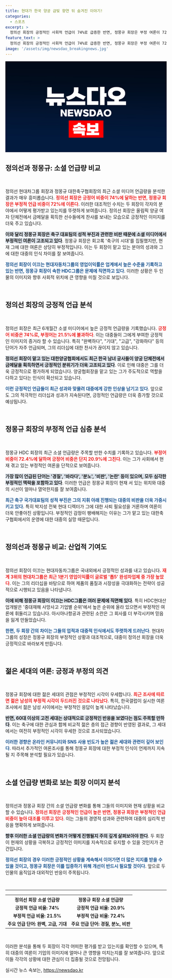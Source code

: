 ```yaml
---
title: 현대가 한국 양궁 금빛 향연 뒤 숨겨진 이야기!
categories:
  - 스포츠
excerpt: >
  정의선 회장의 긍정적인 사회적 언급이 74%로 급증한 반면, 정몽규 회장은 부정 여론이 72%에 달하며 양극화를 보이고 있다. 올림픽 성공과 축구의 부진 사이에서 그들이 받는 찬사와 비난의 차이가 드러난다.
feature_text: >
  정의선 회장의 긍정적인 사회적 언급이 74%로 급증한 반면, 정몽규 회장은 부정 여론이 72%에 달하며 양극화를 보이고 있다. 올림픽 성공과 축구의 부진 사이에서 그들이 받는 찬사와 비난의 차이가 드러난다.
image: '/assets/img/newsdao_breakingnews.jpg'
---
```


<p><img src="/assets/img/newsdao_breakingnews.jpg" alt="ranknews 속보" /></p>

<h2 data-ke-size="size26">정의선과 정몽규: 소셜 언급량 비교</h2>

<p data-ke-size="size16">&nbsp;</p>

<p>정의선 현대차그룹 회장과 정몽규 대한축구협회장의 최근 소셜 미디어 언급량을 분석한 결과가 매우 흥미롭습니다. <b><span style="color: #ee2323;">정의선 회장은 긍정어 비중이 74%에 달하는 반면, 정몽규 회장은 부정적 언급 비중이 72%에 이른다</span></b>. 이러한 대조적인 수치는 두 회장이 각자의 분야에서 어떻게 평가받고 있는지를 뚜렷하게 보여줍니다. 정의선 회장은 올림픽 양궁 여자 단체전에서 금메달을 획득한 선수들에게 찬사를 보내는 모습으로 긍정적인 이미지를 더욱 주고 있습니다. </p>

<p><b><span style="background-color: #21538527;">이와 달리 정몽규 회장은 축구 대표팀의 성적 부진과 관련한 비판 때문에 소셜 미디어에서 부정적인 여론이 고조되고 있다</span></b>. 정몽규 회장은 회고록 '축구의 시대'를 집필했지만, 현재 그에 대한 여론은 상당히 부정적입니다. 이는 두 회장이 맡고 있는 분야의 성과와 그에 대한 대중의 인식 차이를 잘 보여줍니다. </p>

<p><b><span style="color: #1a5490;">정의선 회장이 이끄는 현대자동차그룹의 영업이익률은 업계에서 높은 수준을 기록하고 있는 반면, 정몽규 회장이 속한 HDC그룹은 문제에 직면하고 있다</span></b>. 이러한 상황은 두 인물의 이미지와 향후 사회적 위치에 큰 영향을 미칠 것으로 보입니다.</p>

<p data-ke-size="size16">&nbsp;</p>

<h2 data-ke-size="size26">정의선 회장의 긍정적 언급 분석</h2>

<p data-ke-size="size16">&nbsp;</p>

<p>정의선 회장은 최근 6개월간 소셜 미디어에서 높은 긍정적 언급량을 기록했습니다. <b><span style="color: #ee2323;">긍정어 비중은 74%로, 부정어는 21.5%에 불과하다</span></b>. 이는 대중들이 그에게 부여한 긍정적인 이미지의 증거라 할 수 있습니다. 특히 "완벽하다", "기대", "고급", "강화하다" 등의 단어가 자주 언급되며, 그의 리더십에 대한 찬사가 끊이지 않고 있습니다.</p>

<p><b><span style="background-color: #21538527;">정의선 회장이 맡고 있는 대한양궁협회에서도 최근 한국 남녀 궁사들이 양궁 단체전에서 금메달을 획득하면서 긍정적인 분위기가 더욱 고조되고 있다</span></b>. 이로 인해 대중은 그를 더욱 긍정적으로 평가하게 되었습니다. 양궁협회장을 맡고 있는 그가 주도적으로 역할을 다하고 있다는 인식이 확산되고 있습니다.</p>

<p><b><span style="color: #1a5490;">이런 긍정적인 언급들이 최근 성과와 맞물려 대중에게 강한 인상을 남기고 있다</span></b>. 앞으로도 그의 적극적인 리더십과 성과가 지속된다면, 긍정적인 언급량은 더욱 증가할 것으로 예상됩니다.</p>

<p data-ke-size="size16">&nbsp;</p>

<h2 data-ke-size="size26">정몽규 회장의 부정적 언급 심층 분석</h2>

<p data-ke-size="size16">&nbsp;</p>

<p>정몽규 HDC 회장의 최근 소셜 언급량은 주목할 만한 수치를 기록하고 있습니다. <b><span style="color: #ee2323;">부정어 비중이 72.4%에 달하며 긍정어 비중은 단지 20.9%에 그친다</span></b>. 이는 그가 사회에서 현재 겪고 있는 부정적인 여론을 단적으로 보여줍니다.</p>

<p><b><span style="background-color: #21538527;">가장 많이 언급된 단어는 '경질', '바라다', '분노', '비판', '논란' 등이 있으며, 모두 심각한 부정적인 맥락을 포함하고 있다</span></b>. 이러한 언급은 정몽규 회장이 현재 서 있는 위치와 대중의 시선이 얼마나 열악한지를 잘 보여줍니다.</p>

<p><b><span style="color: #1a5490;">최근 축구 국가대표팀의 성적 부진은 그의 지휘 아래 진행되는 대중의 비판을 더욱 가중시키고 있다</span></b>. 특히 박지성 전북 현대 디렉터가 그에 대한 사퇴 필요성을 거론하며 여론이 더욱 안좋아진 상황입니다. 부정적인 감정이 팽배해지는 이유는 그가 맡고 있는 대한축구협회에서의 운영에 대한 대중의 실망 때문입니다.</p>

<p data-ke-size="size16">&nbsp;</p>

<h2 data-ke-size="size26">정의선과 정몽규 비교: 산업적 기여도</h2>

<p data-ke-size="size16">&nbsp;</p>

<p>정의선 회장이 이끄는 현대자동차그룹은 국내외에서 긍정적인 성과를 내고 있습니다. <b><span style="color: #ee2323;">재계 3위의 현대차그룹은 최근 1분기 영업이익률이 글로벌 '톱5' 완성차업체 중 가장 높았다</span></b>. 이는 그의 리더십을 바탕으로 하여 제품의 품질과 시장성을 극대화하는 전략이 성공적으로 시행되고 있음을 나타냅니다.</p>

<p><b><span style="background-color: #21538527;">이에 비해 정몽규 회장이 이끄는 HDC그룹은 여러 문제에 직면해 있다</span></b>. 특히 HDC현대산업개발은 '중대재해 사망사고 기업별 순위'에서 높은 순위에 올라 있으면서 부정적인 여론에 휘둘리고 있습니다. 아시아나항공과 관련된 소란은 그 회사를 더 부각시키며 믿음을 잃게 만들었습니다. </p>

<p><b><span style="color: #1a5490;">한편, 두 회장 간의 차이는 그들의 업적과 대중적 인식에서도 뚜렷하게 드러난다</span></b>. 현대차그룹의 성장은 정몽규 회장의 부정적인 상황과 대조적으로, 대중이 정의선 회장을 더욱 긍정적으로 바라보게 만듭니다.</p>

<p data-ke-size="size16">&nbsp;</p>

<h2 data-ke-size="size26">젊은 세대의 여론: 긍정과 부정의 의견</h2>

<p data-ke-size="size16">&nbsp;</p>

<p>정몽규 회장에 대한 젊은 세대의 관점은 부정적인 시각이 우세합니다. <b><span style="color: #ee2323;">최근 조사에 따르면 젊은 남성의 부정적 시각이 두드러진 것으로 나타났다</span></b>. 특히, 한국갤럽이 실시한 여론조사에서 젊은 남성 사이에서는 부정적인 응답이 높게 나타났습니다. </p>

<p><b><span style="background-color: #21538527;">반면, 60대 이상의 고전 세대는 상대적으로 긍정적인 반응을 보였다는 점도 주목할 만하다</span></b>. 이는 축구에 대한 관심과 함께 비교적 젊은 층의 접근 경향이 반영된 결과로, 그 세대에서는 여전히 부정적인 시각이 우세한 것으로 조사되었습니다. </p>

<p><b><span style="color: #1a5490;">이러한 경향은 온라인 커뮤니티와 SNS 사용 빈도가 높은 젊은 세대와 관련이 깊어 보인다</span></b>. 따라서 추가적인 여론조사를 통해 정몽규 회장에 대한 부정적 인식이 언제까지 지속될 지 주목해 분석할 필요가 있습니다.</p>

<p data-ke-size="size16">&nbsp;</p>

<h2 data-ke-size="size26">소셜 언급량 변화로 보는 회장 이미지 분석</h2>

<p data-ke-size="size16">&nbsp;</p>

<p>정의선과 정몽규 회장 간의 소셜 언급량 변화를 통해 그들의 이미지와 현재 상황을 비교할 수 있습니다. <b><span style="color: #ee2323;">정의선 회장은 긍정적인 언급이 높은 반면, 정몽규 회장은 부정적인 언급 비중이 높아 대조를 이루고 있다</span></b>. 이는 그들의 경영적 성과와 관련하여 대중의 심리적 반응을 명확하게 보여줍니다.</p>

<p><b><span style="background-color: #21538527;">향후 이러한 소셜 언급량의 변화가 어떻게 진행될지 주의 깊게 살펴보아야 한다</span></b>. 두 회장이 현재의 상황을 극복하고 긍정적인 이미지를 지속적으로 유지할 수 있을 것인지가 관건입니다. </p>

<p><b><span style="color: #1a5490;">정의선 회장의 경우 이러한 긍정적인 상황을 계속해서 이어가면 더 많은 지지를 받을 수 있을 것이고, 정몽규 회장은 이를 입증하기 위해 개선이 반드시 필요할 것이다</span></b>. 앞으로 두 인물의 움직임과 대외적인 반응이 주목됩니다. </p>

<p data-ke-size="size16">&nbsp;</p>

<hr> 

<table style="width:100%; border-collapse: collapse;">
  <tr>
    <th style="text-align: center;">정의선 회장 소셜 언급량</th>
    <th style="text-align: center;">정몽규 회장 소셜 언급량</th>
  </tr>
  <tr>
    <td style="text-align: center; height: 17px;"><b>긍정적 언급 비율: 74%</b></td>
    <td style="text-align: center; height: 17px;"><b>긍정적 언급 비율: 20.9%</b></td>
  </tr>
  <tr>
    <td style="text-align: center; height: 17px;"><b>부정적 언급 비율: 21.5%</b></td>
    <td style="text-align: center; height: 17px;"><b>부정적 언급 비율: 72.4%</b></td>
  </tr>
  <tr>
    <td style="text-align: center; height: 17px;"><b>주요 언급 단어: 완벽, 고급, 기대</b></td>
    <td style="text-align: center; height: 17px;"><b>주요 언급 단어: 경질, 분노, 비판</b></td>
  </tr>
</table> 

<p data-ke-size="size16">&nbsp;</p> 

<p>이러한 분석을 통해 두 회장이 각각 어떠한 평가를 받고 있는지를 확인할 수 있으며, 특히 대중의 여론이 기업의 이미지에 얼마나 큰 영향을 미치는지를 잘 보여줍니다. 앞으로 이들 각각의 상황에 대한 관심이 더 집중될 것으로 전망됩니다.</p>
실시간 뉴스 속보는, <a href="https://newsdao.kr" rel="dofollow">https://newsdao.kr</a>


